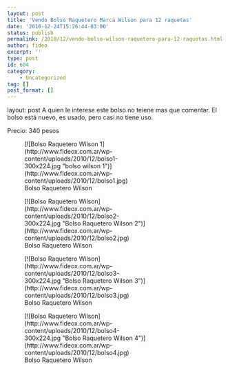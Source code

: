 ```yaml
---
layout: post
title: 'Vendo Bolso Raquetero Marca Wilson para 12 raquetas'
date: '2010-12-24T15:26:44-03:00'
status: publish
permalink: /2010/12/vendo-bolso-wilson-raquetero-para-12-raquetas.html
author: fideo
excerpt: ''
type: post
id: 604
category:
    - Uncategorized
tag: []
post_format: []
---
```

layout: post
A quien le interese este bolso no teiene mas que comentar. El bolso está nuevo, es usado, pero casi no tiene uso.

Precio: 340 pesos

<figure aria-describedby="caption-attachment-605" class="wp-caption alignleft" id="attachment_605" style="width: 300px">[![Bolso Raquetero Wilson 1](http://www.fideox.com.ar/wp-content/uploads/2010/12/bolso1-300x224.jpg "bolso wilson 1")](http://www.fideox.com.ar/wp-content/uploads/2010/12/bolso1.jpg)<figcaption class="wp-caption-text" id="caption-attachment-605">Bolso Raquetero Wilson</figcaption></figure>

<figure aria-describedby="caption-attachment-606" class="wp-caption alignleft" id="attachment_606" style="width: 300px">[![Bolso Raquetero Wilson](http://www.fideox.com.ar/wp-content/uploads/2010/12/bolso2-300x224.jpg "Bolso Raquetero Wilson 2")](http://www.fideox.com.ar/wp-content/uploads/2010/12/bolso2.jpg)<figcaption class="wp-caption-text" id="caption-attachment-606">Bolso Raquetero Wilson</figcaption></figure>

<figure aria-describedby="caption-attachment-607" class="wp-caption alignleft" id="attachment_607" style="width: 300px">[![Bolso Raquetero Wilson](http://www.fideox.com.ar/wp-content/uploads/2010/12/bolso3-300x224.jpg "Bolso Raquetero Wilson 3")](http://www.fideox.com.ar/wp-content/uploads/2010/12/bolso3.jpg)<figcaption class="wp-caption-text" id="caption-attachment-607">Bolso Raquetero Wilson</figcaption></figure>

<figure aria-describedby="caption-attachment-608" class="wp-caption alignleft" id="attachment_608" style="width: 300px">[![Bolso Raquetero Wilson](http://www.fideox.com.ar/wp-content/uploads/2010/12/bolso4-300x224.jpg "Bolso Raquetero Wilson 4")](http://www.fideox.com.ar/wp-content/uploads/2010/12/bolso4.jpg)<figcaption class="wp-caption-text" id="caption-attachment-608">Bolso Raquetero Wilson</figcaption></figure>
